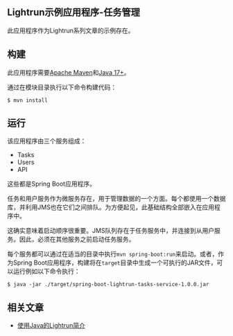 ## Lightrun示例应用程序-任务管理

此应用程序作为Lightrun系列文章的示例存在。

## 构建

此应用程序需要[Apache Maven](https://maven.apache.org/)和[Java 17+](https://www.oracle.com/java/technologies/downloads/)。

通过在模块目录执行以下命令构建代码：

```shell
$ mvn install
```

## 运行

该应用程序由三个服务组成：

* Tasks
* Users
* API

这些都是Spring Boot应用程序。

任务和用户服务作为微服务存在，用于管理数据的一个方面。每个都使用一个数据库，并利用JMS也在它们之间排队。为方便起见，此基础结构全部嵌入在应用程序中。

这确实意味着启动顺序很重要。JMS队列存在于任务服务中，并连接到从用户服务。因此，必须在其他服务之前启动任务服务。

每个服务都可以通过在适当的目录中执行`mvn spring-boot:run`来启动。或者，作为Spring Boot应用程序，构建将在`target`目录中生成一个可执行的JAR文件，可以运行例如以下命令执行：

```shell
$ java -jar ./target/spring-boot-lightrun-tasks-service-1.0.0.jar
```

## 相关文章

+ [使用Java的Lightrun简介](http://tu-yucheng.github.io/springboot/2023/05/12/java-lightrun.html)